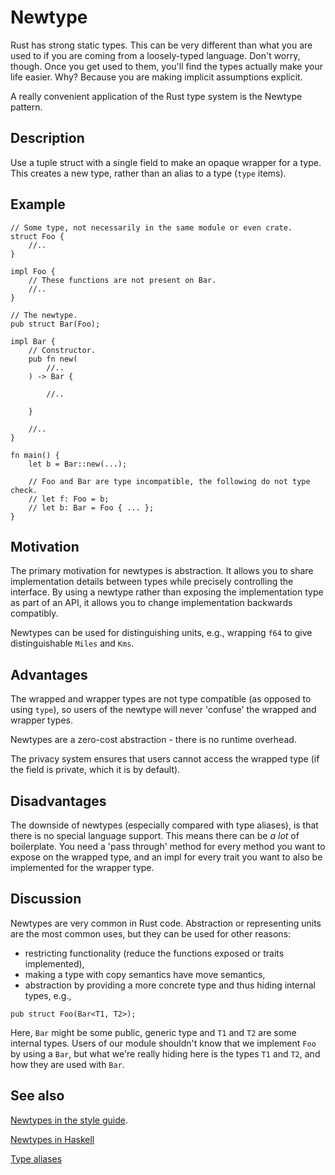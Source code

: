 # Newtype

Rust has strong static types. This can be very different than what you are used to if you are coming from a loosely-typed language. Don't worry, though. Once you get used to them, you'll find the types actually make your life easier. Why? Because you are making implicit assumptions explicit.

A really convenient application of the Rust type system is the Newtype pattern.

## Description

Use a tuple struct with a single field to make an opaque wrapper for a type.
This creates a new type, rather than an alias to a type (`type` items).

## Example

```rust,ignore
// Some type, not necessarily in the same module or even crate.
struct Foo {
    //..
}

impl Foo {
    // These functions are not present on Bar.
    //..
}

// The newtype.
pub struct Bar(Foo);

impl Bar {
    // Constructor.
    pub fn new(
        //..
    ) -> Bar {
    
        //..
    
    }

    //..
}

fn main() {
    let b = Bar::new(...);

    // Foo and Bar are type incompatible, the following do not type check.
    // let f: Foo = b;
    // let b: Bar = Foo { ... };
}
```


## Motivation

The primary motivation for newtypes is abstraction. It allows you to share
implementation details between types while precisely controlling the interface.
By using a newtype rather than exposing the implementation type as part of an
API, it allows you to change implementation backwards compatibly.

Newtypes can be used for distinguishing units, e.g., wrapping `f64` to give
distinguishable `Miles` and `Kms`.


## Advantages

The wrapped and wrapper types are not type compatible (as opposed to using
`type`), so users of the newtype will never 'confuse' the wrapped and wrapper
types.

Newtypes are a zero-cost abstraction - there is no runtime overhead.

The privacy system ensures that users cannot access the wrapped type (if the
field is private, which it is by default).

## Disadvantages

The downside of newtypes (especially compared with type aliases), is that there
is no special language support. This means there can be *a lot* of boilerplate.
You need a 'pass through' method for every method you want to expose on the
wrapped type, and an impl for every trait you want to also be implemented for
the wrapper type.


## Discussion

Newtypes are very common in Rust code. Abstraction or representing units are the
most common uses, but they can be used for other reasons:

* restricting functionality (reduce the functions exposed or traits implemented),
* making a type with copy semantics have move semantics,
* abstraction by providing a more concrete type and thus hiding internal types, e.g.,

```rust,ignore
pub struct Foo(Bar<T1, T2>);
```

Here, `Bar` might be some public, generic type and `T1` and `T2` are some internal types. Users of our module shouldn't know that we implement `Foo` by using a `Bar`, but what we're really hiding here is the types `T1` and `T2`, and how they are used with `Bar`.


## See also

[Newtypes in the style guide](https://doc.rust-lang.org/1.0.0/style/features/types/newtype.html).

[Newtypes in Haskell](https://wiki.haskell.org/Newtype)

[Type aliases](https://doc.rust-lang.org/stable/book/ch19-04-advanced-types.html#creating-type-synonyms-with-type-aliases)
